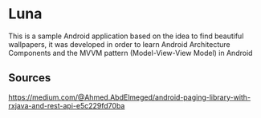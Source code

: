 # Luna
This is a sample Android application based on the idea to find beautiful wallpapers, it was developed in order to learn 
Android Architecture Components and the MVVM pattern (Model-View-View Model) in Android

## Sources
<https://medium.com/@Ahmed.AbdElmeged/android-paging-library-with-rxjava-and-rest-api-e5c229fd70ba>


